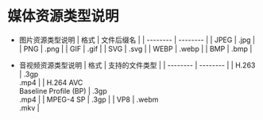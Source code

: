 # 媒体资源类型说明



- 图片资源类型说明
  | 格式 | 文件后缀名 | 
  | -------- | -------- |
  | JPEG | .jpg | 
  | PNG | .png | 
  | GIF | .gif | 
  | SVG | .svg | 
  | WEBP | .webp | 
  | BMP | .bmp |

- 音视频资源类型说明
  | 格式 | 支持的文件类型 | 
  | -------- | -------- |
  | H.263 | .3gp <br>.mp4 | 
  | H.264 AVC <br> Baseline Profile (BP) | .3gp <br>.mp4 | 
  | MPEG-4 SP | .3gp | 
  | VP8 | .webm <br> .mkv | 


